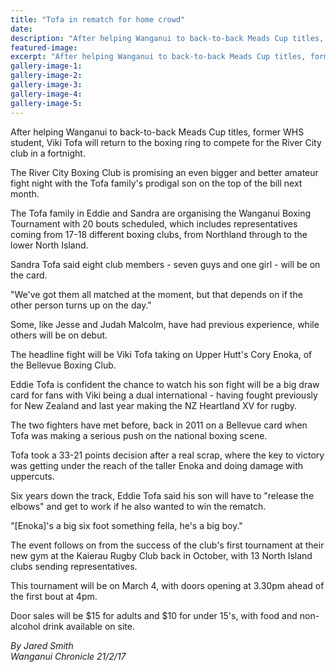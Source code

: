 ```yaml
---
title: "Tofa in rematch for home crowd"
date: 
description: "After helping Wanganui to back-to-back Meads Cup titles, former WHS student, Viki Tofa will return to the boxing ring to compete for the River City club in a fortnight..."
featured-image: 
excerpt: "After helping Wanganui to back-to-back Meads Cup titles, former WHS student, Viki Tofa will return to the boxing ring to compete for the River City club in a fortnight."
gallery-image-1: 
gallery-image-2: 
gallery-image-3: 
gallery-image-4: 
gallery-image-5: 
---
```


<p><span>After helping Wanganui to back-to-back Meads Cup titles, former WHS student, Viki Tofa will return to the boxing ring to compete for the River City club in a fortnight.</span></p>
<p>The River City Boxing Club is promising an even bigger and better amateur fight night with the Tofa family's prodigal son on the top of the bill next month.</p>
<p>The Tofa family in Eddie and Sandra are organising the Wanganui Boxing Tournament with 20 bouts scheduled, which includes representatives coming from 17-18 different boxing clubs, from Northland through to the lower North Island.</p>
<p>Sandra Tofa said eight club members - seven guys and one girl - will be on the card.</p>
<p>"We've got them all matched at the moment, but that depends on if the other person turns up on the day."</p>
<p>Some, like Jesse and Judah Malcolm, have had previous experience, while others will be on debut.</p>
<p>The headline fight will be Viki Tofa taking on Upper Hutt's Cory Enoka, of the Bellevue Boxing Club.</p>
<p>Eddie Tofa is confident the chance to watch his son fight will be a big draw card for fans with Viki being a dual international - having fought previously for New Zealand and last year making the NZ Heartland XV for rugby.</p>
<p>The two fighters have met before, back in 2011 on a Bellevue card when Tofa was making a serious push on the national boxing scene.</p>
<p>Tofa took a 33-21 points decision after a real scrap, where the key to victory was getting under the reach of the taller Enoka and doing damage with uppercuts.</p>
<p>Six years down the track, Eddie Tofa said his son will have to "release the elbows" and get to work if he also wanted to win the rematch.</p>
<p>"[Enoka]'s a big six foot something fella, he's a big boy."</p>
<p>The event follows on from the success of the club's first tournament at their new gym at the Kaierau Rugby Club back in October, with 13 North Island clubs sending representatives.</p>
<p>This tournament will be on March 4, with doors opening at 3.30pm ahead of the first bout at 4pm.</p>
<p>Door sales will be $15 for adults and $10 for under 15's, with food and non-alcohol drink available on site.</p>
<p class="clear syndicator"><em>By Jared Smith</em><br /><em>Wanganui Chronicle 21/2/17&nbsp;</em></p>

